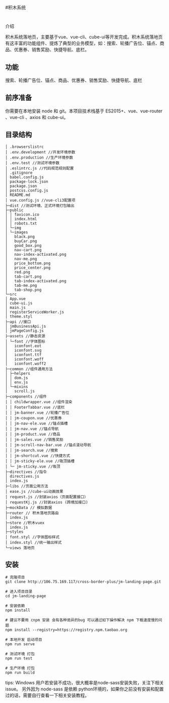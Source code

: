 #积木系统
#
介绍

积木系统落地页，主要基于vue、vue-cli、cube-ui等开发完成。积木系统落地页有这丰富的功能组件、提炼了典型的业务模型，如：搜索、轮播广告位、锚点、商品、优惠券、销售奖励、快捷导航、底栏。
## 功能

搜索、轮播广告位、锚点、商品、优惠券、销售奖励、快捷导航、底栏
## 前序准备
你需要在本地安装 node 和 git。本项目技术栈基于 ES2015+、vue、vue-router 、vue-cli 、axios 和 cube-ui。


## 目录结构
```
│ .browserslistrc
│ .env.development //开发环境参数
│ .env.production //生产环境参数
│ .env.test //测试环境参数
│ .eslintrc.js //代码规范规则配置
│ .gitignore
│ babel.config.js
│ package-lock.json
│ package.json
│ postcss.config.js
│ README.md
│ vue.config.js //vue-cli3配置项
├─dist //测试环境、正式环境打包输出
├─public
│ │ favicon.ico
│ │ index.html
│ │ robots.txt
│ └─img
│ └─images
│   black.png
│   buyCar.png
│   good_box.png
│   nav-cart.png
│   nav-index-activated.png
│   nav-me.png
│   price_bottom.png
│   price_center.png
│   red.png
│   tab-cart.png
│   tab-index-activated.png
│   tab-me.png
│   tab-shop.png
└─src
│ App.vue
│ cube-ui.js
│ main.js
│ registerServiceWorker.js
│ theme.styl
├─api //接口
│ jmBusinessApi.js
│ jmPageConfig.js
├─assets //静态资源
│ └─font //字体图标
│   iconfont.eot
│   iconfont.svg
│   iconfont.ttf
│   iconfont.woff
│   iconfont.woff2
├─common //组件通用方法
│ ├─helpers
│ │ dom.js
│ │ env.js
│ └─mixins
│   scroll.js
├─components //组件
│ │ childwrapper.vue //组件渲染
│ │ FooterTabbar.vue //底栏
│ │ jm-banner.vue //轮播广告位
│ │ jm-coupon.vue //优惠券
│ │ jm-nav-ele.vue //锚点插槽
│ │ jm-nav.vue //锚点导航
│ │ jm-product.vue //商品
│ │ jm-sales.vue //销售奖励
│ │ jm-scroll-nav-bar.vue //锚点滚动导航
│ │ jm-search.vue //搜索
│ │ jm-shortcut.vue //快捷方式
│ │ jm-sticky-ele.vue //吸顶插槽
│ └─ jm-sticky.vue //吸顶
├─directives //指令
│ directives.js
│ index.js
├─libs //页面公用方法
│ ease.js //cube-ui动画效果
│ request.js //封装axios（页面配置接口）
│ requestKj.js //封装axios (跨境加接口)
├─mockData // 模拟数据
├─router // 积木落地页路由
│ index.js
├─store //积木vuex
│ index.js
├─styles
│ font.styl //字体图标样式
│ index.styl //统一输出样式
└─views 落地页
```
## 安装

```
# 克隆项目
git clone http://106.75.169.117/cross-border-plus/jm-landing-page.git

# 进入项目目录
cd jm-landing-page

# 安装依赖
npm install

# 建议不要用 cnpm 安装 会有各种诡异的bug 可以通过如下操作解决 npm 下载速度慢的问题
npm install --registry=https://registry.npm.taobao.org

# 本地开发 启动项目
npm run serve

# 测试环境 打包
npm run test

# 生产环境 打包
npm run build
```
tips:
Windows 用户若安装不成功，很大概率是node-sass安装失败，关注下相关issue。
另外因为 node-sass 是依赖 python环境的，如果你之前没有安装和配置过的话，需要自行查看一下相关安装教程。


